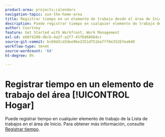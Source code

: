 ```yaml
---
product-area: projects;calendars
navigation-topic: use-the-home-area
title: Registrar tiempo en un elemento de trabajo desde el área de Inicio
description: Puede registrar tiempo en cualquier elemento de trabajo de la [!UICONTROL Lista de trabajos] en el área de [!UICONTROL Inicio]. Para obtener más información, consulte la sección [!UICONTROL Inicio] en el artículo Registrar el tiempo.
author: Courtney
feature: Get Started with Workfront, Work Management
exl-id: e68f4200-dbcb-4a2f-a2f7-45fb968684cc
source-git-commit: bc60d2cd3dee9be2351d751bafff0e35267ea640
workflow-type: tm+mt
source-wordcount: '68'
ht-degree: 0%

---
```


# Registrar tiempo en un elemento de trabajo del área [!UICONTROL Hogar]

Puede registrar tiempo en cualquier elemento de trabajo de la Lista de trabajos en el área de Inicio. Para obtener más información, consulte [Registrar tiempo](/help/quicksilver/timesheets/create-and-manage-timesheets/log-time.md).

